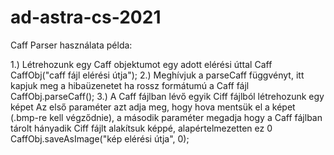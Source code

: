 # ad-astra-cs-2021

Caff Parser használata példa: 

1.) Létrehozunk egy Caff objektumot egy adott elérési úttal
	Caff CaffObj("caff fájl elérési útja");
2.) Meghívjuk a parseCaff függvényt, itt kapjuk meg a hibaüzenetet ha rossz formátumú a Caff fájl
	CaffObj.parseCaff();
3.) A Caff fájlban lévő egyik Ciff fájlból létrehozunk egy képet
	Az első paraméter azt adja meg, hogy hova mentsük el a képet (.bmp-re kell végződnie), a második paraméter megadja hogy a Caff fájlban tárolt hányadik Ciff fájlt alakítsuk képpé, alapértelmezetten ez 0
	CaffObj.saveAsImage("kép elérési útja", 0);